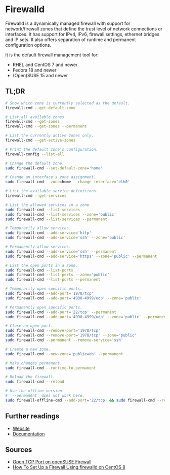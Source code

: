 # Firewalld

Firewalld is a dynamically managed firewall with support for network/firewall zones that define the trust level of network connections or interfaces. It has support for IPv4, IPv6, firewall settings, ethernet bridges and IP sets. It also offers separation of runtime and permanent configuration options.

It is the default firewall management tool for:
- RHEL and CentOS 7 and newer
- Fedora 18 and newer
- (Open)SUSE 15 and newer

## TL;DR

```sh
# Show which zone is currently selected as the default.
firewall-cmd --get-default-zone

# List all available zones.
firewall-cmd --get-zones
firewall-cmd --get-zones --permanent

# List the currently active zones only.
firewall-cmd --get-active-zones

# Print the default zone's configuration.
firewall-config --list-all

# Change the default zone.
sudo firewall-cmd --set-default-zone='home'

# Change an interface's zone assignment.
sudo firewall-cmd --zone=home --change-interface='eth0'

# List the available service definitions.
firewall-cmd --get-services

# List the allowed services in a zone.
sudo firewall-cmd --list-services
sudo firewall-cmd --list-services --zone='public'
sudo firewall-cmd --list-services --permanent

# Temporarily allow services.
sudo firewall-cmd --add-service='http'
sudo firewall-cmd --add-service='ssh' --zone='public'

# Permanently allow services.
sudo firewall-cmd --add-service='ssh' --permanent
sudo firewall-cmd --add-service='https' --zone='public' --permanent

# List the open ports in a zone.
sudo firewall-cmd --list-ports
sudo firewall-cmd --list-ports --zone='public'
sudo firewall-cmd --list-ports --permanent

# Temporarily open specific ports.
sudo firewall-cmd --add-port='1978/tcp'
sudo firewall-cmd --add-port='4990-4999/udp' --zone='public'

# Permanently open specific ports.
sudo firewall-cmd --add-port='22/tcp' --permanent
sudo firewall-cmd --add-port='4990-4999/udp' --zone='public' --permanent

# Close an open port.
sudo firewall-cmd --remove-port='1978/tcp'
sudo firewall-cmd --remove-port='1978/tcp' --zone='public'
sudo firewall-cmd --permanent --remove-service='ssh'

# Create a new zone.
sudo firewall-cmd --new-zone='publicweb' --permanent

# Make changes permanent.
sudo firewall-cmd --runtime-to-permanent

# Reload the firewall.
sudo firewall-cmd --reload

# Use the offline version.
# '--permanent' does not work here.
sudo firewall-offline-cmd --add-port='22/tcp' && sudo firewall-cmd --reload
```

## Further readings

- [Website]
- [Documentation]

[documentation]: https://firewalld.org/documentation/
[website]: https://firewalld.org/

## Sources

- [Open TCP Port on openSUSE Firewall]
- [How To Set Up a Firewall Using firewalld on CentOS 8]

[how to set up a firewall using firewalld on centos 8]: https://www.digitalocean.com/community/tutorials/how-to-set-up-a-firewall-using-firewalld-on-centos-8
[open tcp port on opensuse firewall]: https://vazhavandan.blogspot.com/2020/08/open-tcp-port-on-opensuse-firewall.html
